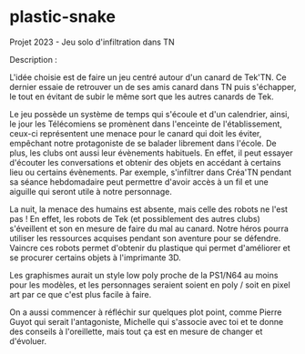 # plastic-snake
Projet 2023 - Jeu solo d'infiltration dans TN

Description :

L'idée choisie est de faire un jeu centré autour d'un canard de Tek'TN. Ce dernier essaie de retrouver un de ses amis canard dans TN puis s'échapper, le tout en évitant de subir le même sort que les autres canards de Tek. 

Le jeu possède un système de temps qui s'écoule et d'un calendrier, ainsi, le jour les Télécomiens se promènent dans l'enceinte de l'établissement, ceux-ci représentent une menace pour le canard qui doit les éviter, empêchant notre protagoniste de se balader librement dans l'école. De plus, les clubs ont aussi leur évènements habituels. En effet, il peut essayer d'écouter les conversations et obtenir des objets en accédant à certains lieu ou certains évènements. Par exemple, s'infiltrer dans Créa'TN pendant sa séance hebdomadaire peut permettre d'avoir accès à un fil et une aiguille qui seront utile à notre personnage. 

La nuit, la menace des humains est absente, mais celle des robots ne l'est pas ! En effet, les robots de Tek (et possiblement des autres clubs) s'éveillent et son en mesure de faire du mal au canard. Notre héros pourra utiliser les ressources acquises pendant son aventure pour se défendre. Vaincre ces robots permet d'obtenir du plastique qui permet d'améliorer et se procurer certains objets à l'imprimante 3D.

Les graphismes aurait un style low poly proche de la PS1/N64 au moins pour les modèles, et les personnages seraient soient en poly / soit en pixel art par ce que c'est plus facile à faire.

On a aussi commencer à réfléchir sur quelques plot point, comme Pierre Guyot qui serait l'antagoniste, Michelle qui s'associe avec toi et te donne des conseils à l'oreillette, mais tout ça est en mesure de changer et d'évoluer.
